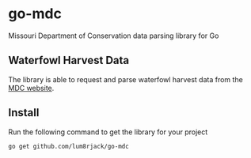 # go-mdc
Missouri Department of Conservation data parsing library for Go

## Waterfowl Harvest Data

The library is able to request and parse waterfowl harvest data from the [MDC website](https://extra.mdc.mo.gov/widgets/wtrfwl_harvest/).

## Install

Run the following command to get the library for your project

```bash
go get github.com/lum8rjack/go-mdc
```

